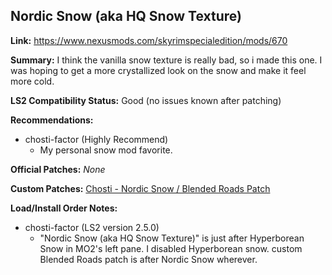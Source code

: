 ## Nordic Snow (aka HQ Snow Texture)

**Link:** https://www.nexusmods.com/skyrimspecialedition/mods/670

**Summary:** I think the vanilla snow texture is really bad, so i made this one. I was hoping to get a more crystallized look on the snow and make it feel more cold.

**LS2 Compatibility Status:** Good (no issues known after patching)

**Recommendations:** 
* chosti-factor (Highly Recommend)
  * My personal snow mod favorite.

**Official Patches:**
_None_

**Custom Patches:**
[Chosti - Nordic Snow / Blended Roads Patch](/custom-patches/Nordic.Snow.Blended.Roads.Redone.Patch.zip)

**Load/Install Order Notes:**
* chosti-factor (LS2 version 2.5.0)
  * "Nordic Snow (aka HQ Snow Texture)" is just after Hyperborean Snow in MO2's left pane. I disabled Hyperborean snow. custom Blended Roads patch is after Nordic Snow wherever.